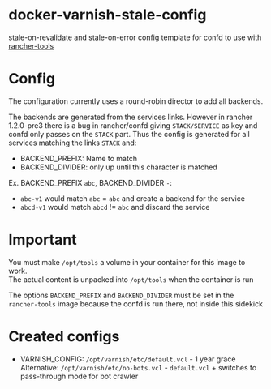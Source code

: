 # docker-varnish-stale-config
stale-on-revalidate and stale-on-error config template for confd to use with [rancher-tools](https://github.com/rawmind0/rancher-tools)

# Config
The configuration currently uses a round-robin director to add all backends.

The backends are generated from the services links. However in rancher 1.2.0-pre3 there is a bug in
rancher/confd giving `STACK/SERVICE` as key and confd only passes on the `STACK` part. Thus the config is generated
for all services matching the links `STACK` and:
- BACKEND_PREFIX: Name to match
- BACKEND_DIVIDER: only up until this character is matched  

Ex. BACKEND_PREFIX `abc`, BACKEND_DIVIDER `-`:
- `abc-v1` would match `abc` = `abc` and create a backend for the service
- `abcd-v1` would match `abcd` != `abc` and discard the service

# Important
You must make `/opt/tools` a volume in your container for this image to work.  
The actual content is unpacked into `/opt/tools` when the container is run

The options `BACKEND_PREFIX` and `BACKEND_DIVIDER` must be set in the `rancher-tools` image because the confd is run
there, not inside this sidekick

# Created configs
- VARNISH_CONFIG: `/opt/varnish/etc/default.vcl` - 1 year grace  
  Alternative: `/opt/varnish/etc/no-bots.vcl` - `default.vcl` + switches to pass-through mode for bot crawler
